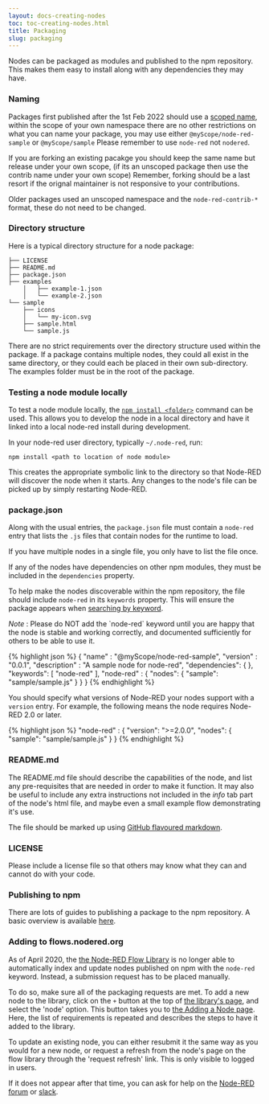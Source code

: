 ```yaml
---
layout: docs-creating-nodes
toc: toc-creating-nodes.html
title: Packaging
slug: packaging
---
```


Nodes can be packaged as modules and published to the npm repository. This makes
them easy to install along with any dependencies they may have.

### Naming

Packages first published after the 1st Feb 2022 should use a [scoped name](https://docs.npmjs.com/cli/v8/using-npm/scope), within the scope of your own namespace there are no other restrictions on what you can name your package, you may use either `@myScope/node-red-sample` or `@myScope/sample` Please remember to use `node-red` not `nodered`.

If you are forking an existing pacakge you should keep the same name but release under your own scope, (if its an unscoped package then use the contrib name under your own scope) Remember, forking should be a last resort if the orignal maintainer is not responsive to your contributions.

Older packages used an unscoped namespace and the `node-red-contrib-*` format, these do not need to be changed.

### Directory structure

Here is a typical directory structure for a node package:

```
├── LICENSE
├── README.md
├── package.json
├── examples
    │   ├── example-1.json
    │   └── example-2.json
└── sample
    ├── icons
    │   └── my-icon.svg
    ├── sample.html
    └── sample.js
```

There are no strict requirements over the directory structure used within the
package. If a package contains multiple nodes, they could all exist in the same
directory, or they could each be placed in their own sub-directory.
The examples folder must be in the root of the package.

### Testing a node module locally

To test a node module locally, the [`npm install <folder>`](https://docs.npmjs.com/cli/install) command can be used. This allows you
to develop the node in a local directory and have it linked into a local node-red install during development.

In your node-red user directory, typically `~/.node-red`, run:

    npm install <path to location of node module>

This creates the appropriate symbolic link to the directory so that Node-RED
will discover the node when it starts. Any changes to the node's file can be picked
up by simply restarting Node-RED.

### package.json

Along with the usual entries, the `package.json` file must contain a `node-red`
entry that lists the `.js` files that contain nodes for the runtime to load.

If you have multiple nodes in a single file, you only have to list the file once.

If any of the nodes have dependencies on other npm modules, they must be included
in the `dependencies` property.

To help make the nodes discoverable within the npm repository, the file should
include `node-red` in its `keywords` property. This will ensure the package
appears when [searching by keyword](https://www.npmjs.org/browse/keyword/node-red).

<div class="doc-callout"><em>Note</em> : Please do NOT add the `node-red` keyword until
you are happy that the node is stable and working correctly, and documented sufficiently
for others to be able to use it.</div>

{% highlight json %}
{
    "name"         : "@myScope/node-red-sample",
    "version"      : "0.0.1",
    "description"  : "A sample node for node-red",
    "dependencies": {
    },
    "keywords": [ "node-red" ],
    "node-red"     : {
        "nodes": {
            "sample": "sample/sample.js"
        }
    }
}
{% endhighlight %}

You should specify what versions of Node-RED your nodes support with a `version` entry. For example, the following means the node requires Node-RED 2.0 or later.

{% highlight json %}
"node-red"     : {
    "version": ">=2.0.0",
    "nodes": {
        "sample": "sample/sample.js"
    }
}
{% endhighlight %}


### README.md

The README.md file should describe the capabilities of the node, and list any
pre-requisites that are needed in order to make it function. It may also be
useful to include any extra instructions not included in the *info* tab part
of the node's html file, and maybe even a small example flow demonstrating it's
use.

The file should be marked up using
[GitHub flavoured markdown](https://help.github.com/articles/markdown-basics/).

### LICENSE

Please include a license file so that others may know what they can and cannot
do with your code.

### Publishing to npm

There are lots of guides to publishing a package to the npm repository.
A basic overview is available [here](https://docs.npmjs.com/misc/developers).

### Adding to flows.nodered.org

As of April 2020, the [the Node-RED Flow Library](https://flows.nodered.org)
is no longer able to automatically index and update nodes published on
npm with the `node-red` keyword. Instead, a submission request has to be
placed manually.

To do so, make sure all of the packaging requests are met. To add a new node
to the library, click on the `+` button at the top of
[the library's page](https://flows.nodered.org), and select the 'node' option.
This button takes you to
[the Adding a Node page](https://flows.nodered.org/add/node). Here, the list of
requirements is repeated and describes the steps to have it added to the
library.

To update an existing node, you can either resubmit it the same way as you
would for a new node, or request a refresh from the node's page on the
flow library through the 'request refresh' link. This is only visible to
logged in users.

If it does not appear after that time, you can ask for help on the
[Node-RED forum](https://discourse.nodered.org) or
[slack](https://nodered.org/slack).
